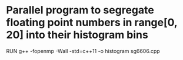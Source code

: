 # Parallel program to segregate floating point numbers in range[0, 20] into their histogram bins 


RUN g++ -fopenmp -Wall -std=c++11 -o histogram sg6606.cpp